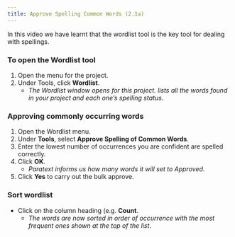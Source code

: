 ```yaml
---
title: Approve Spelling Common Words (2.1a)
---
```

In this video we have learnt that the wordlist tool is the key tool for dealing with spellings.

### To open the Wordlist tool

1.  Open the menu for the project.
1.  Under Tools, click **Wordlist**.  
    -  *The Wordlist window opens for this project. lists all the words found in your project and each one’s spelling status*.

### Approving commonly occurring words

1.  Open the Wordlist menu.
1.  Under **Tools**, select **Approve Spelling of Common Words**.
1.  Enter the lowest number of occurrences you are confident are spelled correctly.
1.  Click **OK**.  
    -  *Paratext informs us how many words it will set to Approved*.
1.  Click **Yes** to carry out the bulk approve.

### Sort wordlist

-  Click on the column heading (e.g. **Count**.  
    -  *The words are now sorted in order of occurrence with the most frequent ones shown at the top of the list*.
